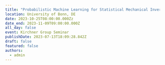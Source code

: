 ```yaml
---
title: "Probabilistic Machine Learning for Statistical Mechanical Inverse Problems"
location: University of Bonn, DE 
date: 2023-10-25T08:00:00.000Zz
date_end: 2023-11-09T09:00:00.000Z
all_day: false
event: Kirchner Group Seminar
publishDate: 2023-07-13T18:09:28.842Z
draft: false
featured: false
authors:
  - admin
---
```

